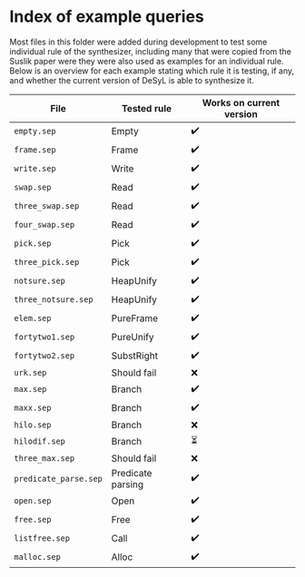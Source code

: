 # Index of example queries

Most files in this folder were added during development to test some individual
rule of the synthesizer, including many that were copied from the Suslik paper
were they were also used as examples for an individual rule. Below is an
overview for each example stating which rule it is testing, if any, and whether
the current version of DeSyL is able to synthesize it.

| File                  | Tested rule       | Works on current version |
| --------------------- | ----------------- | ------------------------ |
| `empty.sep`           | Empty             | :heavy_check_mark:       |
| `frame.sep`           | Frame             | :heavy_check_mark:       |
| `write.sep`           | Write             | :heavy_check_mark:       |
| `swap.sep`            | Read              | :heavy_check_mark:       |
| `three_swap.sep`      | Read              | :heavy_check_mark:       |
| `four_swap.sep`       | Read              | :heavy_check_mark:       |
| `pick.sep`            | Pick              | :heavy_check_mark:       |
| `three_pick.sep`      | Pick              | :heavy_check_mark:       |
| `notsure.sep`         | HeapUnify         | :heavy_check_mark:       |
| `three_notsure.sep`   | HeapUnify         | :heavy_check_mark:       |
| `elem.sep`            | PureFrame         | :heavy_check_mark:       |
| `fortytwo1.sep`       | PureUnify         | :heavy_check_mark:       |
| `fortytwo2.sep`       | SubstRight        | :heavy_check_mark:       |
| `urk.sep`             | Should fail       | :x:                      |
| `max.sep`             | Branch            | :heavy_check_mark:       |
| `maxx.sep`            | Branch            | :heavy_check_mark:       |
| `hilo.sep`            | Branch            | :x:                      |
| `hilodif.sep`         | Branch            | :hourglass_flowing_sand: |
| `three_max.sep`       | Should fail       | :x:                      |
| `predicate_parse.sep` | Predicate parsing | :heavy_check_mark:       |
| `open.sep`            | Open              | :heavy_check_mark:       |
| `free.sep`            | Free              | :heavy_check_mark:       |
| `listfree.sep`        | Call              | :heavy_check_mark:       |
| `malloc.sep`          | Alloc             | :heavy_check_mark:       |
